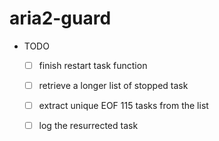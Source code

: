 # aria2-guard

* TODO
  - [ ] finish restart task function
  - [ ] retrieve a longer list of stopped task
  - [ ] extract unique EOF 115 tasks from the list
  - [ ] log the resurrected task
  
